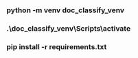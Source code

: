 ### python -m venv doc_classify_venv
### .\doc_classify_venv\Scripts\activate
### pip install -r requirements.txt